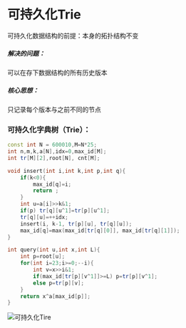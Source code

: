 # 可持久化Trie

可持久化数据结构的前提：本身的拓扑结构不变

##### 解决的问题：

可以在存下数据结构的所有历史版本

##### 核心思想：

只记录每个版本与之前不同的节点

### 可持久化字典树（Trie）：

```cpp
const int N = 600010,M=N*25;
int n,m,k,a[N],idx=0,max_id[M];
int tr[M][2],root[N], cnt[M];

void insert(int i,int k,int p,int q){
    if(k<0){
        max_id[q]=i;
        return ;
    }
    int u=a[i]>>k&1;
    if(p) tr[q][u^1]=tr[p][u^1];
    tr[q][u]=++idx;
    insert(i, k-1, tr[p][u], tr[q][u]);
    max_id[q]=max(max_id[tr[q][0]], max_id[tr[q][1]]);
}

int query(int u,int x,int L){
    int p=root[u];
    for(int i=23;i>=0;--i){
        int v=x>>i&1;
        if(max_id[tr[p][v^1]]>=L) p=tr[p][v^1];
        else p=tr[p][v];
    }
    return x^a[max_id[p]];
}
```



![可持久化Tire](C:\Users\Henry\Desktop\OI\板子合辑（自己打的）\数据结构\可持久化Tire.png)
